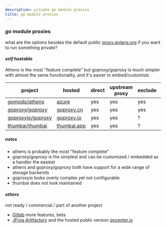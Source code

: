 ```yaml
---
description: private go module proxies
title: go module proxies
---
```


### _go_ module proxies

what are the options besides the default public [proxy.golang.org](https://proxy.golang.org/) if you want to run something private?

#### _self_ hostable

Athens is the most "feature complete" but goproxy/goproxy is much simpler with almost the same functionality,
and it's easier to embed/customize.

| project                        | hosted                     | direct | upstream proxy | exclude | sumdb | cache control | access control |
| ------------------------------ | -------------------------- | ------ | -------------- | ------- | ----- | ------------- | -------------- |
| _[gomods/athens][athens]_      | [azure][athensazure]       | yes    | yes            | yes     | proxy | no            | no             |
| _[goproxy/goproxy][goproxycn]_ | [goproxy.cn][goproxycnweb] | yes    | yes            | yes     | proxy | no            | no             |
| [goproxyio/goproxy][goproxyio] | [goproxy.io][goproxyioweb] | yes    | yes            | ?       | proxy | no            | no             |
| [thumbai/thumbai][thumbai]     | [thumbai.app][thumbaiweb]  | yes    | yes            | ?       | ?     | no            | no             |

[athens]: https://github.com/gomods/athens
[athensazure]: https://athens.azurefd.net/
[goproxycn]: https://github.com/goproxy/goproxy
[goproxycnweb]: https://goproxy.cn/
[goproxyio]: https://github.com/goproxyio/goproxy
[goproxyioweb]: https://goproxy.io/
[thumbai]: https://github.com/thumbai/thumbai
[thumbaiweb]: https://thumbai.app/

##### _notes_

- athens is probably the most "feature complete"
- goproxy/goproxy is the simplest and can be customized / embedded as a handler the easiest
- athens and goproxy/goproxy both have support for a wide range of storage backends
- goproxyio looks overly complex yet not configurable
- thumbai does not look maintained

#### _others_

not ready / commercial / part of another project

- [Gitlab](https://docs.gitlab.com/ee/user/packages/go_proxy/) more features, beta
- [JFrog Artifactory](https://www.jfrog.com/confluence/display/JFROG/Go+Registry) and the hosted public version [gocenter.io](https://search.gocenter.io/)
